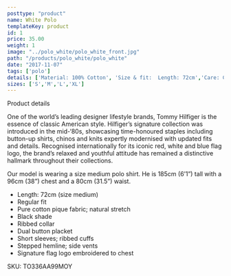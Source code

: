 ```yaml
---
posttype: "product"
name: White Polo
templateKey: product
id: 1
price: 35.00
weight: 1
image: "../polo_white/polo_white_front.jpg"
path: "/products/polo_white/polo_white"
date: "2017-11-07"
tags: ['polo']
details: ['Material: 100% Cotton', 'Size & fit:  Length: 72cm','Care: Cold machine wash.']
sizes: ['S','M','L','XL']
---
```


<!-- ![alt text](/products/black_100_polo/black_100_polo.jpg) -->



Product details

One of the world’s leading designer lifestyle brands, Tommy Hilfiger is the essence of classic American style. Hilfiger’s signature collection was introduced in the mid-‘80s, showcasing time-honoured staples including button-up shirts, chinos and knits expertly modernised with updated fits and details. Recognised internationally for its iconic red, white and blue flag logo, the brand’s relaxed and youthful attitude has remained a distinctive hallmark throughout their collections.

Our model is wearing a size medium polo shirt. He is 185cm (6’1”) tall with a 96cm (38”) chest and a 80cm (31.5”) waist.

- Length: 72cm (size medium)
- Regular fit
- Pure cotton pique fabric; natural stretch
- Black shade
- Ribbed collar
- Dual button placket
- Short sleeves; ribbed cuffs
- Stepped hemline; side vents
- Signature flag logo embroidered to chest

SKU: TO336AA99MOY


